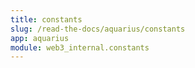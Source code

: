 ```yaml
---
title: constants
slug: /read-the-docs/aquarius/constants
app: aquarius
module: web3_internal.constants
---
```

